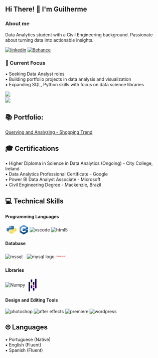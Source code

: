 ## Hi There! 👋 I'm Guilherme

<!-- Presentation -->
### About me

  Data Analytics student with a Civil Engineering background. Passionate about turning data into actionable insights.
<!-- Links -->
[![linkedin](https://img.shields.io/badge/linkedin-0077B5?style=for-the-badge&logo=linkedin&logoColor=white)](https://linkedin.com/in/guilhermefreitas-eng)
[![Behance](https://img.shields.io/badge/Behance-1769ff?style=for-the-badge&logo=Behance&logoColor=white)](https://behance.net/Tinhasdodesign) 

### 🔭 Current Focus 
▪ Seeking Data Analyst roles  
▪ Building portfolio projects in data analysis and visualization  
▪ Expanding SQL, Python skills with focus on data science libraries




<!-- GithubStats -->


![](https://github-readme-stats.vercel.app/api?username=guifreitaas&theme=one_dark_pro&hide_border=false&include_all_commits=true&count_private=false)<br/>
![](https://github-readme-streak-stats.herokuapp.com/?user=guifreitaas&theme=one_dark_pro&hide_border=false)<br/>

</div>
<!-- Portfolio -->

## 📚 Portfolio:
 [Querying and Analyzing - Shopping Trend](https://github.com/Guifreitaas/SQL_Data_Query)

<!-- Certifications -->

## 🎓 Certifications

▪ Higher Diploma in Science in Data Analytics (Ongoing) - City College, Ireland  
▪ Data Analytics Professional Certificate - Google  
▪ Power BI Data Analyst Associate - Microsoft  
▪ Civil Engineering Degree - Mackenzie, Brazil



## 💻 Technical Skills

<!-- Skills: Programming Languages -->

  <div 
    style="flex-basis: 48%;">
    <h4>Programming Languages</h4>
    <img align="center" alt="Python" height="30" width="40" src="https://raw.githubusercontent.com/devicons/devicon/master/icons/python/python-original.svg">
    <img align="center" src="https://raw.githubusercontent.com/devicons/devicon/master/icons/cplusplus/cplusplus-original.svg" alt="cplusplus" width="30" height="30"/>
    <img align="center" src="https://cdn.jsdelivr.net/gh/devicons/devicon@latest/icons/vscode/vscode-original.svg" alt="vscode" width="30" height="30" />
    <img align="center" src="https://cdn.jsdelivr.net/gh/devicons/devicon@latest/icons/html5/html5-original.svg" alt="html5" width="30" height="30" />
    
  </div>
  
  <!-- Skills: Tools & Frameworks -->
  
  <div 
    style="flex-basis: 48%;">
    <h4>Database</h4>
  <img align="center" src="https://www.svgrepo.com/show/303229/microsoft-sql-server-logo.svg" alt="mssql" width="30" height="30" style="margin-right: 10px;"/>
  <img align="center" src="https://cdn.jsdelivr.net/gh/devicons/devicon/icons/mysql/mysql-original.svg" height="30" alt="mysql logo"  />
  <img align="center" src="https://raw.githubusercontent.com/devicons/devicon/master/icons/oracle/oracle-original.svg" alt="oracle" width="30" height="30"/>
  </div>
  
  <!-- Skills: Libraries -->
  
  <div style="flex-basis: 48%;">
    <h4>Libraries</h4>
    <img align="center" alt="Numpy" height="30" width="40" src="https://cdn.jsdelivr.net/gh/devicons/devicon/icons/numpy/numpy-original.svg">
    <img align="center" alt="Pandas" src="https://raw.githubusercontent.com/devicons/devicon/2ae2a900d2f041da66e950e4d48052658d850630/icons/pandas/pandas-original.svg" alt="pandas" width="40" height="40"/>

  </div>
  
  <!-- Design and Editing Tools -->
  
  <div style="flex-basis: 48%;">
  <h4>Design and Editing Tools</h4>
  <img src="https://cdn.jsdelivr.net/gh/devicons/devicon@latest/icons/photoshop/photoshop-original.svg" alt="photoshop" width="30" height="30" />
  <img src="https://cdn.jsdelivr.net/gh/devicons/devicon@latest/icons/aftereffects/aftereffects-plain.svg" alt="after effects" width="30" height="30" />
  <img src="https://cdn.jsdelivr.net/gh/devicons/devicon@latest/icons/premierepro/premierepro-plain.svg" alt="premiere" width="30" height="30" />
  <img src="https://cdn.jsdelivr.net/gh/devicons/devicon@latest/icons/wordpress/wordpress-original.svg" alt="wordpress" width="30" height="30" />
</p>

<div align="left">

## 🌐 Languages

▪ Portuguese (Native)  
▪ English (Fluent)  
▪ Spanish (Fluent)  

  
</div>

###

